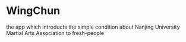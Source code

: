 # WingChun
the app which introducts the simple condition about Nanjing University Martial Arts Association to fresh-people
